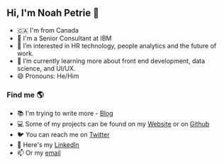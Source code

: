 <h2> Hi, I'm Noah Petrie 👋 </h2>

- 🇨🇦 I'm from Canada
- 💼 I'm a Senior Consultant at IBM
- 👀 I’m interested in HR technology, people analytics and the future of work.
- 🌱 I’m currently learning more about front end development, data science, and UI/UX.
- 😄 Pronouns: He/Him



<h3>Find me 🌎</h3>

- 📚 I'm trying to write more - [Blog](https://noahpetrie.ca/blog/)
- 💻 Some of my projects can be found on my [Website](https://noahpetrie.ca/work/) or on [Github](https://github.com/noahpetrie)
- 🐦 You can reach me on [Twitter](https://twitter.com/noahmpetrie)
- 💼 Here's my [LinkedIn](https://www.linkedin.com/in/noahpetrie/)
- 📫 Or my [email](mailto:noah.petrie@outlook.com)

<!---
noahpetrie/noahpetrie is a ✨ special ✨ repository because its `README.md` (this file) appears on your GitHub profile.
You can click the Preview link to take a look at your changes.
<!---💡 Fun facts: I'm Vegan 🌱, I like to kitesurf, snowboard, play the piano and to travel a lot.
